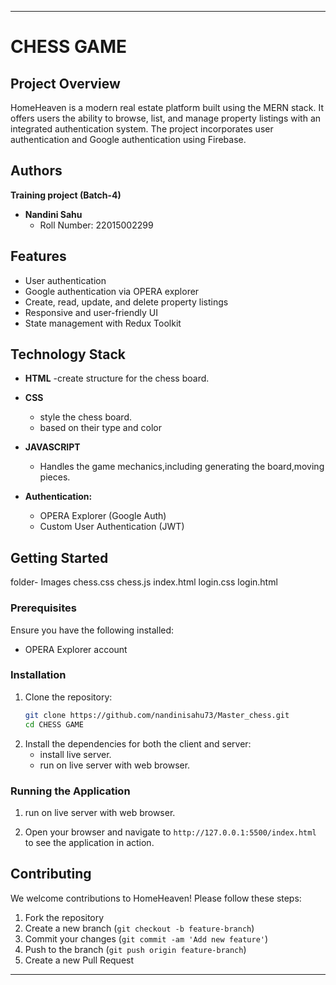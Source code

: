 

---

# CHESS GAME 

## Project Overview

HomeHeaven is a modern real estate platform built using the MERN stack. It offers users the ability to browse, list, and manage property listings with an integrated authentication system. The project incorporates user authentication  and Google authentication using Firebase.

## Authors
   **Training project (Batch-4)**

- **Nandini Sahu**
  - Roll Number: 22015002299


## Features

- User authentication 
- Google authentication via OPERA explorer
- Create, read, update, and delete property listings
- Responsive and user-friendly UI
- State management with Redux Toolkit

## Technology Stack

- **HTML**
  -create structure for the chess board.
  

- **CSS**
  - style the chess board.
  - based on their type and color

- **JAVASCRIPT**
  - Handles the game mechanics,including generating the board,moving pieces.

- **Authentication:**
  - OPERA Explorer (Google Auth)
  - Custom User Authentication (JWT)

## Getting Started
folder- Images
chess.css
chess.js
index.html
login.css
login.html

### Prerequisites

Ensure you have the following installed:

-  OPERA Explorer account

### Installation

1. Clone the repository:
   ```bash
   git clone https://github.com/nandinisahu73/Master_chess.git
   cd CHESS GAME
   

2. Install the dependencies for both the client and server:
   - install live server.
   - run on live server with web browser.



   

### Running the Application

1. run on live server with web browser.

3. Open your browser and navigate to `http://127.0.0.1:5500/index.html` to see the application in action.

## Contributing

We welcome contributions to HomeHeaven! Please follow these steps:

1. Fork the repository
2. Create a new branch (`git checkout -b feature-branch`)
3. Commit your changes (`git commit -am 'Add new feature'`)
4. Push to the branch (`git push origin feature-branch`)
5. Create a new Pull Request



---



